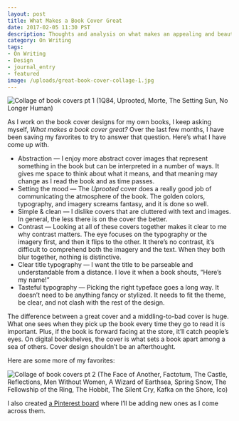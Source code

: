 ```yaml
---
layout: post
title: What Makes a Book Cover Great
date: 2017-02-05 11:30 PST
description: Thoughts and analysis on what makes an appealing and beautiful book cover.
category: On Writing
tags:
- On Writing
- Design
- journal_entry
- featured
image: /uploads/great-book-cover-collage-1.jpg
---
```


![Collage of book covers pt 1 (1Q84, Uprooted, Morte, The Setting Sun, No Longer Human)](/uploads/great-book-cover-collage-1.jpg)

As I work on the book cover designs for my own books, I keep asking myself, _What makes a book cover great?_ Over the last few months, I have been saving my favorites to try to answer that question. Here’s what I have come up with.

- Abstraction — I enjoy more abstract cover images that represent something in the book but can be interpreted in a number of ways. It gives me space to think about what it means, and that meaning may change as I read the book and as time passes.
- Setting the mood — The _Uprooted_ cover does a really good job of communicating the atmosphere of the book. The golden colors, typography, and imagery screams fantasy, and it is done so well.
- Simple & clean — I dislike covers that are cluttered with text and images. In general, the less there is on the cover the better.
- Contrast — Looking at all of these covers together makes it clear to me why contrast matters. The eye focuses on the typography or the imagery first, and then it flips to the other. It there’s no contrast, it’s difficult to comprehend both the imagery and the text. When they both blur together, nothing is distinctive.
- Clear title typography — I want the title to be parseable and understandable from a distance. I love it when a book shouts, “Here’s my name!”
- Tasteful typography — Picking the right typeface goes a long way. It doesn’t need to be anything fancy or stylized. It needs to fit the theme, be clear, and not clash with the rest of the design.

The difference between a great cover and a middling-to-bad cover is huge. What one sees when they pick up the book every time they go to read it is important. Plus, if the book is forward facing at the store, it’ll catch people’s eyes. On digital bookshelves, the cover is what sets a book apart among a sea of others. Cover design shouldn’t be an afterthought.

Here are some more of my favorites:

![Collage of book covers pt 2 (The Face of Another, Factotum, The Castle, Reflections, Men Without Women, A Wizard of Earthsea, Spring Snow, The Fellowship of the Ring, The Hobbit, The Silent Cry, Kafka on the Shore, Ico)](/uploads/great-book-cover-collage-2.jpg)

I also created [a Pinterest board](https://www.pinterest.com/brettchalupa/great-book-covers/) where I’ll be adding new ones as I come across them.